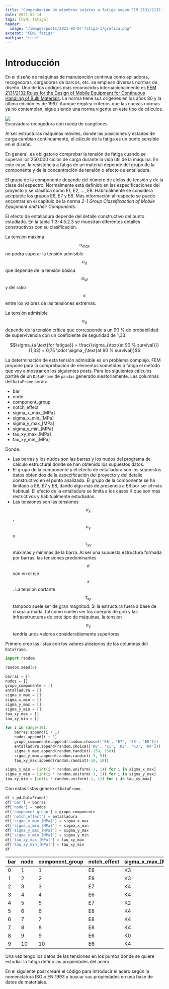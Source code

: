 ```yaml
---
title: "Comprobación de miembros sujetos a fatiga según FEM 2131/2132 (1)"
date: 2021-02-14
tags: [FEM, fatiga]
header:
  image: "/images/posts/2021-02-07-fatiga-1/grafica.png"
excerpt: "FEM, fatiga"
mathjax: "true"
---
```


# Introducción
En el diseño de máquinas de manutención continua como apiladoras, recogedoras, cargadores de barcos, etc. se emplean diversas normas de diseño. Uno de los códigos más reconocidos internacionalmente es [FEM 2131/2132 Rules for the Design of Mobile Equipment for Continuous Handling of Bulk Materials](https://github.com/PedroBiel/FEM_2131_2132/blob/main/FEM%2B2131-2132-97.pdf). La norma tiene sus orígenes en los años 80 y la última edición es de 1997. Aunque emplea criterios que las nuevas normas ya no contemplan, sigue siendo una norma vigente en este tipo de cálculos.

<img src = '/images/posts/2021-02-07-fatiga-1/excavator.jpg'>
<figcaption>Excavadora recogedora con rueda de cangilones</figcaption>

Al ser estructuras máquinas móviles, donde las posiciones y estados de carga cambian contínuamente, el cálculo de la fatiga es un punto sensible en el diseño.

En general, es obligatorio comprobar la tensión de fatiga cuando se superan los 250.000 ciclos de carga durante la vida útil de la máquina. En este caso, la resistencia a fatiga de un material depende del grupo de la componente y de la concentración de tensión o efecto de entalladura.

El grupo de la componente depende del número de ciclos de tensión y de la clase del espectro. Normalmente está definido en las especificaciones del proyecto y se clasifica como E1, E2, …, E8. Habitualmente se considera aceptable los grupos E6, E7 y E8. Más información al respecto se puede encontrar en el capítulo de la norma *2-1 Group Classificaction of Mobile Equipment and their Components*.

El efecto de entalladura depende del detalle constructivo del punto estudiado. En la tabla T.3-4.5.2.3 se muestran diferentes detalles constructivos con su clasificación.

La tensión máxima $$\sigma_{max}$$ no podrá superar la tensión admisible $$\sigma_a$$ que depende de la tensión básica $$\sigma_W$$ y del ratio $$\kappa$$ entre los valores de las tensiones extremas.

La tensión admisible $$\sigma_a$$ depende de la tensión crítica que corresponde a un 90 % de probabilidad de supervivencia con un coeficiente de seguridad de 1,33.

$$\sigma_{a \text{for fatigue}} = \frac{\sigma_{\text{at 90 % survival}}}{1,33} = 0,75 \cdot \sigma_{\text{at 90 % survival}}$$

La determinación de esta tensión admisible es un problema complejo. FEM propone para la comprobación de elementos sometidos a fatiga el método que voy a mostrar en los siguientes posts.
Para los siguientes cálculos partiré de un `DataFrame` de `pandas` generado aleatoriamente. Las columnas del `DataFrame` serán:

- bar
- node
- component_group
- notch_effect
- sigma_x_max_[MPa]
- sigma_x_min_[MPa]
- sigma_y_max_[MPa]
- sigma_y_min_[MPa]
- tau_xy_max_[MPa]
- tau_xy_min_[MPa]

Donde:

-	Las barras y los nudos son las barras y los nudos del programa de cálculo estructural donde se han obtenido los supuestos datos.
-	El grupo de la componente y el efecto de entalladura son los supuestos datos obtenidos de la especificación del proyecto y del detalle constructivo en el punto analizado. El grupo de la componente se ha limitado a E6, E7 y E8, dando algo más de presencia a E8 por ser el más habitual. El efecto de la entalladura se limita a los casos K que son más restrictivos y habitualmente estudiados.
-	Las tensiones son las tensiones $$\sigma_x$$, $$\sigma_y$$ y $$\tau_{xy}$$ máximas y mínimas de la barra. Al ser una supuesta estructura formada por barras, las tensiones predominantes $$\sigma$$ son en el eje $$x$$. La tensión cortante $$\tau_{xy}$$ tampoco suele ser de gran magnitud. Si la estructura fuera a base de chapa armada, tal como suelen ser los cuerpos de giro y las infraestructuras de este tipo de máquinas, la tensión $$\sigma_y$$ tendría unos valores considerablemente superiores.

Primero creo las listas con los valores aleatorios de las columnas del `DataFrame`.

```python
import random

random.seed(0)

barras = []
nudos = []
grupo_componente = []
entalladura = []
sigma_x_max = []
sigma_x_min = []
sigma_y_max = []
sigma_y_min = []
tau_xy_max = []
tau_xy_min = []

for i in range(10):
    barras.append(i + 1)
    nudos.append(i + 1)
    grupo_componente.append(random.choice(['E6', 'E7', 'E8', 'E8']))
    entalladura.append(random.choice(['K0', 'K1', 'K2', 'K3', 'K4']))
    sigma_x_max.append(random.randint(-150, 150))
    sigma_y_max.append(random.randint(-5, 5))
    tau_xy_max.append(random.randint(-10, 10))

sigma_x_min = [int(i * random.uniform(-1, 1)) for i in sigma_x_max]
sigma_y_min = [int(i * random.uniform(-1, 1)) for i in sigma_y_max]
tau_xy_min = [int(i * random.uniform(-1, 1)) for i in tau_xy_max]
```

Con estas listas genero el `DataFrame`.

```python
df = pd.DataFrame()
df['bar'] = barras
df['node'] = nudos
df['component_group'] = grupo_componente
df['notch_effect'] = entalladura
df['sigma_x_max_[MPa]'] = sigma_x_max
df['sigma_x_min_[MPa]'] = sigma_x_min
df['sigma_y_max_[MPa]'] = sigma_y_max
df['sigma_y_min_[MPa]'] = sigma_y_min
df['tau_xy_max_[MPa]'] = tau_xy_max
df['tau_xy_min_[MPa]'] = tau_xy_min
df
```

| bar | node | component_group | notch_effect | sigma_x_max_[MPa] | sigma_x_min_[MPa] | sigma_y_max_[MPa] | sigma_y_min_[MPa] | tau_xy_max_[MPa] | tau_xy_min_[MPa] |
| --- | --- | --- | --- | --- | --- | --- | --- | --- | --- |
| 0 | 1 | 1 | E8 | K3 | -130 | -59 | -1 | 0 | 6 | 0 |
| 1 | 2 | 2 | E8 | K3 | 5 | 2 |	2 | 1 | 1 | 0 |
| 2 | 3 | 3 | E7 | K4 | -79 | 69 | -1 | 0 | -6 | 4 |
| 3 | 4 | 4 | E6 | K4 | -22 | -18 | 3 | -1 | 9 | 5 |
| 4 | 5 | 5 | E7 | K2 | -100 | 55 | -4 | 1 | 0 | 0 |
| 5 | 6 | 6 | E8 | K4 | -99 | -60 | 0 | 0 | 3 | -1 |
| 6 | 7 | 7 | E8 | K4 | -46 | 32 | 3 | -1 | 5 | -3 |
| 7 | 8 | 8 | E8 | K4 | -17 | -1 | -5 | -4 | 7 | 4 |
| 8 | 9 | 9 | E6 | K0 | 54 | -44 | 5 | -2 | 10 | -9 |
| 9 | 10 | 10 | E6 | K4 | 102 | 100 | 0 | 0 | -3 | -2 |

Una vez tengo los datos de las tensiones en los puntos donde se quiere estudiar la fatiga defino las propiedades del acero

En el siguiente post crearé el código para introducir el acero según la nomenclatura ISO o EN 1993 y buscar sus propiedades en una base de datos de materiales.
